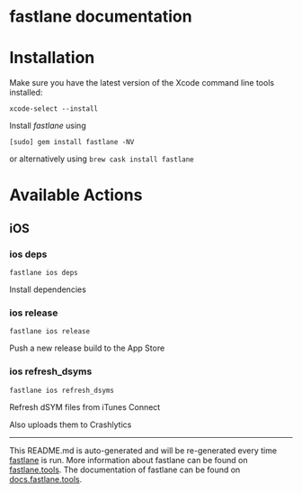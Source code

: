 fastlane documentation
================
# Installation

Make sure you have the latest version of the Xcode command line tools installed:

```
xcode-select --install
```

Install _fastlane_ using
```
[sudo] gem install fastlane -NV
```
or alternatively using `brew cask install fastlane`

# Available Actions
## iOS
### ios deps
```
fastlane ios deps
```
Install dependencies
### ios release
```
fastlane ios release
```
Push a new release build to the App Store
### ios refresh_dsyms
```
fastlane ios refresh_dsyms
```
Refresh dSYM files from iTunes Connect

Also uploads them to Crashlytics

----

This README.md is auto-generated and will be re-generated every time [fastlane](https://fastlane.tools) is run.
More information about fastlane can be found on [fastlane.tools](https://fastlane.tools).
The documentation of fastlane can be found on [docs.fastlane.tools](https://docs.fastlane.tools).
